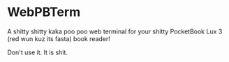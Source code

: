# WebPBTerm

A shitty shitty kaka poo poo web terminal for your shitty PocketBook Lux 3 (red wun kuz its fasta) book reader!

Don't use it. It is shit.
